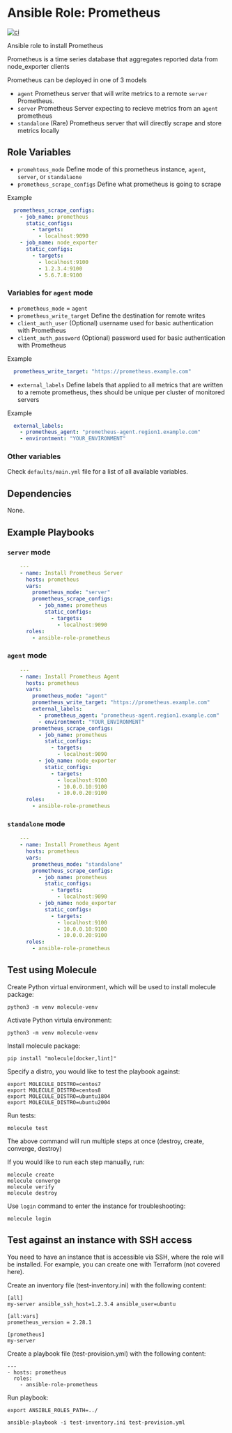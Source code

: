 # Ansible Role: Prometheus

[![ci](https://github.com/miarec/ansible-role-prometheus/actions/workflows/ci.yml/badge.svg)](https://github.com/miarec/ansible-role-prometheus/actions?query=workflow%3Aci)

Ansible role to install Prometheus

Prometheus is a time series database that aggregates reported data from node_exporter clients

Prometheus can be deployed in one of 3 models
- `agent` Prometheus server that will write metrics to a remote `server` Prometheus.
- `server` Prometheus Server expecting to recieve metrics from an `agent` prometheus
- `standalone` (Rare) Prometheus server that will directly scrape and store metrics locally

## Role Variables
- `promehteus_mode` Define mode of this prometheus instance, `agent`, `server`, or `standalaone`
- `prometheus_scrape_configs` Define what prometheus is going to scrape

Example
```yaml
  prometheus_scrape_configs:
    - job_name: prometheus
      static_configs:
        - targets:
          - localhost:9090
    - job_name: node_exporter
      static_configs:
        - targets:
          - localhost:9100
          - 1.2.3.4:9100
          - 5.6.7.8:9100
```

### Variables for `agent` mode
 - `prometheus_mode` = `agent`
 - `prometheus_write_target` Define the destination for remote writes
 - `client_auth_user` (Optional) username used for basic authentication with Prometheus
 - `client_auth_password` (Optional) password used for basic authentication with Prometheus


Example
```yaml
  prometheus_write_target: "https://prometheus.example.com"
```
 - `external_labels` Define labels that applied to all metrics that are written to a remote prometheus, thes should be unique per cluster of monitored servers

Example
```yaml
  external_labels:
    - prometheus_agent: "prometheus-agent.region1.example.com"
    - environtment: "YOUR_ENVIRONMENT"
```

### Other variables

Check `defaults/main.yml` file for a list of all available variables.

## Dependencies

None.

## Example Playbooks

### `server` mode
```yaml
    ---
    - name: Install Prometheus Server
      hosts: prometheus
      vars:
        prometheus_mode: "server"
        prometheus_scrape_configs:
          - job_name: prometheus
            static_configs:
              - targets:
                - localhost:9090
      roles:
        - ansible-role-prometheus
```

### `agent` mode
```yaml
    ---
    - name: Install Prometheus Agent
      hosts: prometheus
      vars:
        prometheus_mode: "agent"
        prometheus_write_target: "https://prometheus.example.com"
        external_labels:
          - prometheus_agent: "prometheus-agent.region1.example.com"
          - environtment: "YOUR_ENVIRONMENT"
        prometheus_scrape_configs:
          - job_name: prometheus
            static_configs:
              - targets:
                - localhost:9090
          - job_name: node_exporter
            static_configs:
              - targets:
                - localhost:9100
                - 10.0.0.10:9100
                - 10.0.0.20:9100
      roles:
        - ansible-role-prometheus
```

### `standalone` mode
```yaml
    ---
    - name: Install Prometheus Agent
      hosts: prometheus
      vars:
        prometheus_mode: "standalone"
        prometheus_scrape_configs:
          - job_name: prometheus
            static_configs:
              - targets:
                - localhost:9090
          - job_name: node_exporter
            static_configs:
              - targets:
                - localhost:9100
                - 10.0.0.10:9100
                - 10.0.0.20:9100
      roles:
        - ansible-role-prometheus
```


## Test using Molecule

Create Python virtual environment, which will be used to install molecule package:

    python3 -m venv molecule-venv

Activate Python virtula environment:

    python3 -m venv molecule-venv

Install molecule package:

    pip install "molecule[docker,lint]"


Specify a distro, you would like to test the playbook against:

    export MOLECULE_DISTRO=centos7
    export MOLECULE_DISTRO=centos8
    export MOLECULE_DISTRO=ubuntu1804
    export MOLECULE_DISTRO=ubuntu2004

Run tests:

    molecule test



The above command will run multiple steps at once (destroy, create, converge, destroy)

If you would like to run each step manually, run:

    molecule create
    molecule converge
    molecule verify
    molecule destroy

Use `login` command to enter the instance for troubleshooting:

    molecule login


## Test against an instance with SSH access

You need to have an instance that is accessible via SSH, where the role will be installed.
For example, you can create one with Terraform (not covered here).

Create an inventory file (test-inventory.ini) with the following content:

    [all]
    my-server ansible_ssh_host=1.2.3.4 ansible_user=ubuntu

    [all:vars]
    prometheus_version = 2.28.1

    [prometheus]
    my-server

Create a playbook file (test-provision.yml) with the following content:

    ---
    - hosts: prometheus
      roles:
        - ansible-role-prometheus

Run playbook:

    export ANSIBLE_ROLES_PATH=../

    ansible-playbook -i test-inventory.ini test-provision.yml
